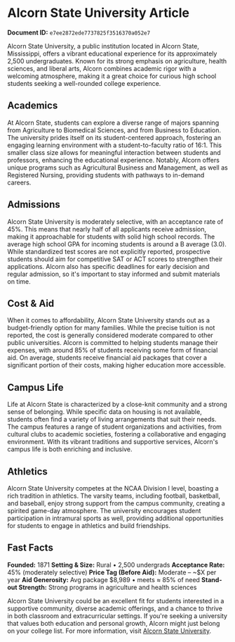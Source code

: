# Alcorn State University Article

**Document ID:** `e7ee2872ede7737825f3516370a052e7`

Alcorn State University, a public institution located in Alcorn State, Mississippi, offers a vibrant educational experience for its approximately 2,500 undergraduates. Known for its strong emphasis on agriculture, health sciences, and liberal arts, Alcorn combines academic rigor with a welcoming atmosphere, making it a great choice for curious high school students seeking a well-rounded college experience.

## Academics
At Alcorn State, students can explore a diverse range of majors spanning from Agriculture to Biomedical Sciences, and from Business to Education. The university prides itself on its student-centered approach, fostering an engaging learning environment with a student-to-faculty ratio of 16:1. This smaller class size allows for meaningful interaction between students and professors, enhancing the educational experience. Notably, Alcorn offers unique programs such as Agricultural Business and Management, as well as Registered Nursing, providing students with pathways to in-demand careers.

## Admissions
Alcorn State University is moderately selective, with an acceptance rate of 45%. This means that nearly half of all applicants receive admission, making it approachable for students with solid high school records. The average high school GPA for incoming students is around a B average (3.0). While standardized test scores are not explicitly reported, prospective students should aim for competitive SAT or ACT scores to strengthen their applications. Alcorn also has specific deadlines for early decision and regular admission, so it's important to stay informed and submit materials on time.

## Cost & Aid
When it comes to affordability, Alcorn State University stands out as a budget-friendly option for many families. While the precise tuition is not reported, the cost is generally considered moderate compared to other public universities. Alcorn is committed to helping students manage their expenses, with around 85% of students receiving some form of financial aid. On average, students receive financial aid packages that cover a significant portion of their costs, making higher education more accessible.

## Campus Life
Life at Alcorn State is characterized by a close-knit community and a strong sense of belonging. While specific data on housing is not available, students often find a variety of living arrangements that suit their needs. The campus features a range of student organizations and activities, from cultural clubs to academic societies, fostering a collaborative and engaging environment. With its vibrant traditions and supportive services, Alcorn's campus life is both enriching and inclusive.

## Athletics
Alcorn State University competes at the NCAA Division I level, boasting a rich tradition in athletics. The varsity teams, including football, basketball, and baseball, enjoy strong support from the campus community, creating a spirited game-day atmosphere. The university encourages student participation in intramural sports as well, providing additional opportunities for students to engage in athletics and build friendships.

## Fast Facts
**Founded:** 1871
**Setting & Size:** Rural • 2,500 undergrads
**Acceptance Rate:** 45% (moderately selective)
**Price Tag (Before Aid):** Moderate – ~$X per year
**Aid Generosity:** Avg package $8,989 • meets ≈ 85% of need
**Stand-out Strength:** Strong programs in agriculture and health sciences

Alcorn State University could be an excellent fit for students interested in a supportive community, diverse academic offerings, and a chance to thrive in both classroom and extracurricular settings. If you're seeking a university that values both education and personal growth, Alcorn might just belong on your college list. For more information, visit [Alcorn State University](https://www.petersons.com/college-search/alcorn-state-university-000_10003363.aspx).
